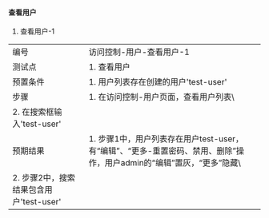 #### 查看用户

1. 查看用户-1

|||
| ---- | ---- |
| 编号 | 访问控制-用户-查看用户-1 |
| 测试点 | 1. 查看用户 |
| 预置条件 | 1. 用户列表存在创建的用户'test-user' |
| 步骤 | 1. 在访问控制-用户页面，查看用户列表\
2. 在搜索框输入'test-user' |
| 预期结果 | 1. 步骤1中，用户列表存在用户test-user，有“编辑”、“更多-重置密码、禁用、删除”操作，用户admin的“编辑”置灰，“更多”隐藏\
2. 步骤2中，搜索结果包含用户'test-user' |